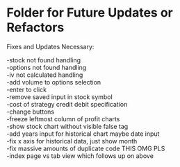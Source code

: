 # Folder for Future Updates or Refactors 

Fixes and Updates Necessary:

-stock not found handling \
-options not found handling \
-iv not calculated handling \
-add volume to options selection \
-enter to click \
-remove saved input in stock symbol \
-cost of strategy credit debit specification \
-change buttons \
-freeze leftmost column of profit charts \
-show stock chart without visible false tag \
-add years input for historical chart maybe date input \
-fix x axis for historical data, just show month \
-fix massive amounts of duplicate code THIS OMG PLS \
-index page vs tab view which follows up on above
